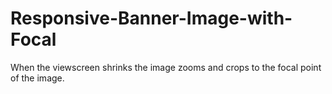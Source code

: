 # Responsive-Banner-Image-with-Focal

When the viewscreen shrinks the image zooms and crops to the focal point of the image.
